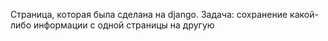 Страница, которая была сделана на django. Задача: сохранение какой-либо информации с одной страницы на другую
